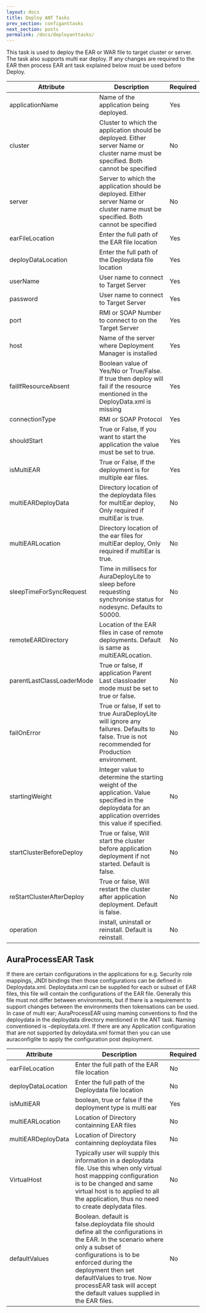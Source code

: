 ```yaml
---
layout: docs
title: Deploy ANT Tasks
prev_section: configanttasks
next_section: posts
permalink: /docs/deployanttasks/
---
```


This task is used to deploy the EAR or WAR file to target cluster or server. 
The task also supports multi ear deploy. 
If any changes are required to the EAR then process EAR ant task explained below must be used before Deploy.

Attribute | Description | Required |
----------|-------------|----------|
applicationName|Name of the application being deployed.|Yes|
cluster|Cluster to which the application should be deployed. Either server Name or cluster name must be specified. Both cannot be specified|No|
server|Server to which the application should be deployed. Either server Name or cluster name must be specified. Both cannot be specified|No|
earFileLocation|Enter the full path of the EAR file location|Yes|
deployDataLocation|Enter the full path of the Deploydata file location|Yes|
userName|User name to connect to Target Server|Yes|
password|User name to connect to Target Server|Yes|
port|RMI or SOAP Number to connect to on the Target Server|Yes|
host|Name of the server where Deployment Manager is installed|Yes|
failIfResourceAbsent|Boolean value of Yes/No or True/False. If true then deploy will fail if the resource mentioned in the DeployData.xml is missing|Yes|
connectionType|RMI or SOAP Protocol|Yes|
shouldStart|True or False, If you want to start the application the value must be set to true.|Yes|
isMultiEAR|True or False, If the deployment is for multiple ear files.|Yes|
multiEARDeployData|Directory location of the deploydata files for multiEar deploy, Only required if multiEar is true.|No|
multiEARLocation|Directory location of the ear files for multiEar deploy, Only required if multiEar is true.|No|
sleepTimeForSyncRequest|Time in millisecs for AuraDeployLite to sleep before requesting synchronise status for nodesync. Defaults to 50000.|No|
remoteEARDirectory|Location of the EAR files in case of remote deployments. Default is same as multiEARLocation.|No|
parentLastClassLoaderMode|True or false, If application Parent Last classloader mode must be set to true or false.|No|
failOnError|True or false, If set to true AuraDeployLite will ignore any failures. Defaults to false. True is not recommended for Production environment.|No|
startingWeight|Integer value to determine the starting weight of the application. Value specified in the deploydata for an application overrides this value if specified.|No|
startClusterBeforeDeploy|True or false, Will start the cluster before application deployment if not started. Default is false.|No|
reStartClusterAfterDeploy|True or false, Will restart the cluster after application deployment. Default is false.|No|
operation|install, uninstall or reinstall. Default is reinstall.|No|

## AuraProcessEAR Task
If there are certain configurations in the applications for e.g. Security role mappings, JNDI bindings then those configurations can be defined in Deploydata.xml. Deploydata.xml can be supplied for each or subset of EAR files, this file will contain the configurations of the EAR file. Generally this file must not differ between environments, but if there is a requirement to support changes between the environments then tokensations can be used. In case of multi ear; AuraProcessEAR using maming conventions to find the deploydata in the deploydata directory mentioned in the ANT task. Naming conventioned is <EARFileName>-deploydata.xml.
If there are any Application configuration that are not supported by deloydata.xml format then you can use auraconfiglite to apply the configuration post deployment.

Attribute | Description | Required |
----------|-------------|----------|
earFileLocation|Enter the full path of the EAR file location|No|
deployDataLocation|Enter the full path of the Deploydata file location|No|
isMultiEAR|boolean, true or false if the deployment type is multi ear|Yes|
multiEARLocation|Location of Directory containning EAR files |No|
multiEARDeployData|Location of Directory containning deploydata files |No|
VirtualHost|Typically user will supply this information in a deploydata file. Use this when  only virtual host mappping configuration is to be changed and same virtual host is to applied to all the application, thus no need to create deplydata files.|No|
defaultValues|Boolean. default is false.deploydata file should define all the configurations in the EAR. In the scenario where only a subset of configurations is to be enforced during the deployment then set defaultValues to true. Now processEAR task will accept the default values supplied in the EAR files. |No|

